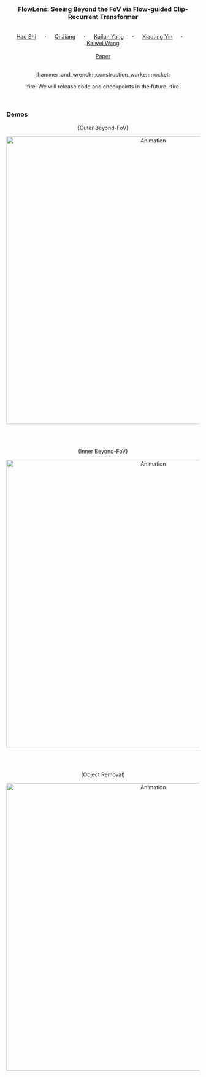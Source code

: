 ### <p align="center">FlowLens: Seeing Beyond the FoV via Flow-guided Clip-Recurrent Transformer
<br>
<div align="center">
  <a href="https://www.researchgate.net/profile/Shi-Hao-10" target="_blank">Hao&nbsp;Shi</a> &emsp; <b>&middot;</b> &emsp;
  <a href="https://www.researchgate.net/profile/Qi-Jiang-63" target="_blank">Qi&nbsp;Jiang</a> &emsp; <b>&middot;</b> &emsp;
  <a href="https://www.researchgate.net/profile/Kailun-Yang" target="_blank">Kailun&nbsp;Yang</a> &emsp; <b>&middot;</b> &emsp;
  <a href="https://www.researchgate.net/profile/Yin-Xiaoting" target="_blank">Xiaoting&nbsp;Yin</a> &emsp; <b>&middot;</b> &emsp;
  <a href="https://www.researchgate.net/profile/Kaiwei-Wang-4" target="_blank">Kaiwei&nbsp;Wang</a>
  <br> <br>
  <a href="https://arxiv.org/" target="_blank">Paper</a>

[comment]: <> (<a href="https://arxiv.org/" target="_blank">Paper</a> &emsp;)

[comment]: <> (  <a href="https://arxiv.org/" target="_blank">Demo Video &#40;Youtube&#41;</a> &emsp;)

[comment]: <> (  <a href="https://arxiv.org/" target="_blank">演示视频 &#40;B站&#41;</a> &emsp;)
</div>
<br>
<p align="center">:hammer_and_wrench: :construction_worker: :rocket:</p>
<p align="center">:fire: We will release code and checkpoints in the future. :fire:</p>
<br>

### Demos

<p align="center">
    (Outer Beyond-FoV)
</p>
<p align="center">
    <img width="750" alt="Animation" src="assets/out_beyond.gif"/>
</p>
<br><br>

<p align="center">
    (Inner Beyond-FoV)
</p>
<p align="center">
    <img width="750" alt="Animation" src="assets/in_beyond.gif"/>
</p>
<br><br>

<p align="center">
    (Object Removal)
</p>
<p align="center">
    <img width="750" alt="Animation" src="assets/breakdance.gif"/>
</p>
<br><br>
